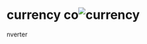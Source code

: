 # currency co![currency](https://user-images.githubusercontent.com/91624026/154101695-f8e0eaec-214f-4bf2-8c98-88c7a3637bd0.png)
nverter

